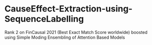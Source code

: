 # CauseEffect-Extraction-using-SequenceLabelling
Rank 2 on FinCausal 2021 (Best Exact Match Score worldwide) boosted using Simple Moding Ensembling of Attention Based Models
